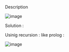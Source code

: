 Description 

![image](https://github.com/user-attachments/assets/bc7a8cf5-53ea-476d-a822-00897b81904b)

Solution :

Usinig recursion : like prolog :


![image](https://github.com/user-attachments/assets/4bd1799c-f464-47a3-928a-5fa531e78d5c)
